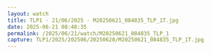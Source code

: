 ```yaml
---
layout: watch
title: TLP1 - 21/06/2025 - M20250621_084835_TLP_1T.jpg
date: 2025-06-21 08:48:35
permalink: /2025/06/21/watch/M20250621_084835_TLP_1
capture: TLP1/2025/202506/20250620/M20250621_084835_TLP_1T.jpg
---
```

